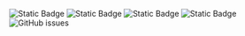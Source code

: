 ![Static Badge](https://img.shields.io/badge/blacklists-60-000000) ![Static Badge](https://img.shields.io/badge/blacklisted-3103423-cc0000) ![Static Badge](https://img.shields.io/badge/whitelisted-2244-00CC00) ![Static Badge](https://img.shields.io/badge/streaming_blacklist-28107-000000) ![GitHub issues](https://img.shields.io/github/issues/fabriziosalmi/blacklists)
